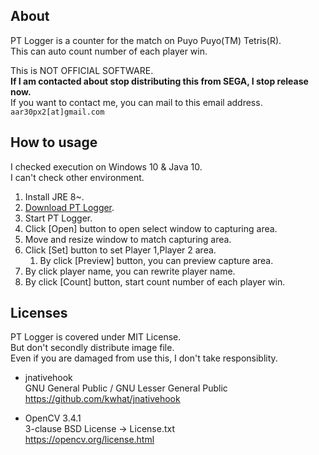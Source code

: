 ## About
PT Logger is a counter for the match on Puyo Puyo(TM) Tetris(R).  
This can auto count number of each player win.  
  
This is NOT OFFICIAL SOFTWARE.  
**If I am contacted about stop distributing this from SEGA, I stop release now.**  
If you want to contact me, you can mail to this email address.  
```aar30px2[at]gmail.com```

## How to usage
I checked execution on Windows 10 & Java 10.  
I can't check other environment.  
1. Install JRE 8~.
2. [Download PT Logger](https://github.com/the96/PT-Logger/releases/tag/ver1.0_beta).
3. Start PT Logger.
4. Click \[Open\] button to open select window to capturing area.
5. Move and resize window to match capturing area.
6. Click \[Set\] button to set Player 1,Player 2 area.
   1. By click \[Preview\] button, you can preview capture area.
7. By click player name, you can rewrite player name.
8. By click \[Count\] button, start count number of each player win.

## Licenses
PT Logger is covered under MIT License.  
But don't secondly distribute image file.  
Even if you are damaged from use this, I don't take responsiblity.


* jnativehook  
GNU General Public / GNU Lesser General Public  
https://github.com/kwhat/jnativehook

* OpenCV 3.4.1  
3-clause BSD License -> License.txt  
https://opencv.org/license.html
